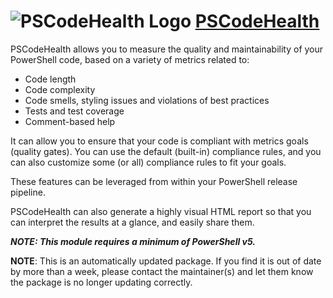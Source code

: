 # ![PSCodeHealth Logo](https://cdn.rawgit.com/pauby/ChocoPackages/67812184/icons/pscodehealth.png "PSCodeHealth") [PSCodeHealth](https://chocolatey.org/packages/pscodehealth)

PSCodeHealth allows you to measure the quality and maintainability of your PowerShell code, based on a variety of metrics related to:

* Code length
* Code complexity
* Code smells, styling issues and violations of best practices
* Tests and test coverage
* Comment-based help

It can allow you to ensure that your code is compliant with metrics goals (quality gates). You can use the default (built-in) compliance rules, and you can also customize some (or all) compliance rules to fit your goals.

These features can be leveraged from within your PowerShell release pipeline.

PSCodeHealth can also generate a highly visual HTML report so that you can interpret the results at a glance, and easily share them.

_**NOTE: This module requires a minimum of PowerShell v5.**_

**NOTE**: This is an automatically updated package. If you find it is out of date by more than a week, please contact the maintainer(s) and let them know the package is no longer updating correctly.
